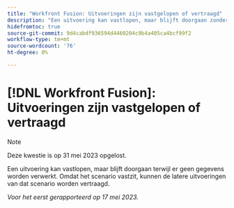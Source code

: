 ```yaml
---
title: "Workfront Fusion: Uitvoeringen zijn vastgelopen of vertraagd"
description: "Een uitvoering kan vastlopen, maar blijft doorgaan zonder dat gegevens worden verwerkt. Omdat het scenario vastzit, kunnen de latere uitvoeringen van dat scenario worden vertraagd."
hidefromtoc: true
source-git-commit: 9d4cabdf936594d4460204c9b4a405ca4bcf99f2
workflow-type: tm+mt
source-wordcount: '76'
ht-degree: 0%

---
```



# [!DNL Workfront Fusion]: Uitvoeringen zijn vastgelopen of vertraagd

>[!NOTE]
>
>Deze kwestie is op 31 mei 2023 opgelost.

Een uitvoering kan vastlopen, maar blijft doorgaan terwijl er geen gegevens worden verwerkt. Omdat het scenario vastzit, kunnen de latere uitvoeringen van dat scenario worden vertraagd.

_Voor het eerst gerapporteerd op 17 mei 2023._

